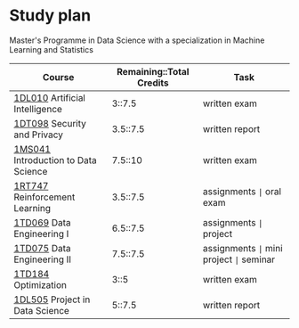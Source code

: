 # Study plan 

[outline]: <https://www.uu.se/en/study/outline?query=3130> "Outline MAST Valid from HT2023"

[1DL010]: <https://www.uu.se/en/study/course?query=1DL010> 

[1DT098]: <https://www.uu.se/en/study/course?query=1DT098> 

[1MS041]: <https://www.uu.se/en/study/course?query=1MS041> 

[1RT747]: <https://www.uu.se/en/study/course?query=1RT747> 

[1TD069]: <https://www.uu.se/en/study/course?query=1TD069> 

[1TD075]: <https://www.uu.se/en/study/course?query=1TD075> 

[1TD184]: <https://www.uu.se/en/study/course?query=1TD184> 

[1DL505]: <https://www.uu.se/en/study/course?query=1DL505> 

Master's Programme in Data Science with a specialization in Machine Learning and Statistics

| Course | Remaining::Total Credits | Task |
| --- | --- | --- |
| [1DL010] Artificial Intelligence | 3::7.5 | written exam |
| [1DT098] Security and Privacy | 3.5::7.5 | written report |
| [1MS041] Introduction to Data Science | 7.5::10 | written exam |
| [1RT747] Reinforcement Learning | 3.5::7.5 | assignments `\|` oral exam |
| [1TD069] Data Engineering I | 6.5::7.5 | assignments `\|` project |
| [1TD075] Data Engineering II | 7.5::7.5 | assignments `\|` mini project `\|` seminar |
| [1TD184] Optimization | 3::5 | written exam |
| [1DL505] Project in Data Science | 5::7.5 | written report |
